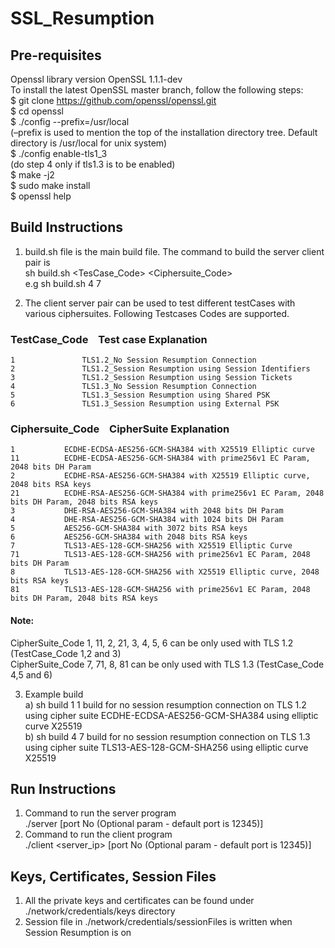 # SSL_Resumption

## Pre-requisites
Openssl library version OpenSSL 1.1.1-dev <br />
To install the latest OpenSSL master branch, follow the following steps: <br />
$ git clone https://github.com/openssl/openssl.git <br />
$ cd openssl <br />
$ ./config --prefix=/usr/local <br />
(–prefix is used to mention the top of the installation directory tree. Default directory is /usr/local for unix system) <br />
$ ./config enable-tls1_3 <br />
(do step 4 only if tls1.3 is to be enabled) <br />
$ make -j2 <br />
$ sudo make install <br />
$ openssl help <br />

## Build Instructions
1) build.sh file is the main build file. The command to build the server client pair is <br />
	sh build.sh <TesCase_Code> <Ciphersuite_Code> <br />
	e.g sh build.sh 4 7 <br />
	
2) The client server pair can be used to test different testCases with various ciphersuites. Following Testcases Codes are supported. <br />
### TestCase_Code	&ensp;				Test case Explanation
	1				TLS1.2_No Session Resumption Connection
	2				TLS1.2_Session Resumption using Session Identifiers
	3				TLS1.2_Session Resumption using Session Tickets
	4				TLS1.3_No Session Resumption Connection
	5				TLS1.3_Session Resumption using Shared PSK
	6				TLS1.3_Session Resumption using External PSK
							
### Ciphersuite_Code	&ensp;			CipherSuite Explanation
	1			ECDHE-ECDSA-AES256-GCM-SHA384 with X25519 Elliptic curve
	11			ECDHE-ECDSA-AES256-GCM-SHA384 with prime256v1 EC Param, 2048 bits DH Param
	2			ECDHE-RSA-AES256-GCM-SHA384 with X25519 Elliptic curve, 2048 bits RSA keys
	21			ECDHE-RSA-AES256-GCM-SHA384 with prime256v1 EC Param, 2048 bits DH Param, 2048 bits RSA keys
	3			DHE-RSA-AES256-GCM-SHA384 with 2048 bits DH Param
	4			DHE-RSA-AES256-GCM-SHA384 with 1024 bits DH Param
	5			AES256-GCM-SHA384 with 3072 bits RSA keys
	6			AES256-GCM-SHA384 with 2048 bits RSA keys
	7			TLS13-AES-128-GCM-SHA256 with X25519 Elliptic Curve
	71			TLS13-AES-128-GCM-SHA256 with prime256v1 EC Param, 2048 bits DH Param
	8			TLS13-AES-128-GCM-SHA256 with X25519 Elliptic curve, 2048 bits RSA keys
	81			TLS13-AES-128-GCM-SHA256 with prime256v1 EC Param, 2048 bits DH Param, 2048 bits RSA keys

#### Note: 
CipherSuite_Code 1, 11, 2, 21, 3, 4, 5, 6 can be only used with TLS 1.2 (TestCase_Code 1,2 and 3) <br />
CipherSuite_Code 7, 71, 8, 81 can be only used with TLS 1.3 (TestCase_Code 4,5 and 6) <br />

3) Example build <br />
a) sh build 1 1 	build for no session resumption connection on TLS 1.2 using cipher suite ECDHE-ECDSA-AES256-GCM-SHA384 using elliptic curve X25519 <br />
b) sh build 4 7		build for no session resumption connection on TLS 1.3 using cipher suite TLS13-AES-128-GCM-SHA256 using elliptic curve X25519 <br />
								

## Run Instructions
1) Command to run the server program <br />
	./server [port No (Optional param - default port is 12345)] <br />
2) Command to run the client program <br />
	./client <server_ip> [port No (Optional param - default port is 12345)] <br />
	
## Keys, Certificates, Session Files
1) All the private keys and certificates can be found under ./network/credentials/keys directory <br />
2) Session file in ./network/credentials/sessionFiles is written when Session Resumption is on <br />




